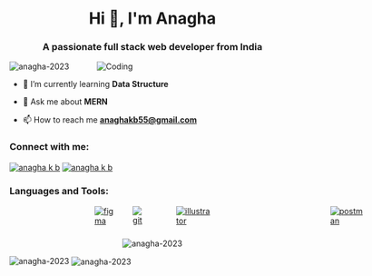 <h1 align="center">Hi 👋, I'm Anagha</h1>
<h3 align="center">A passionate full stack web developer from India</h3>

<img align="right" alt="Coding" width="350" src="https://i.pinimg.com/originals/e7/26/c7/e726c74ac081eed50feee1433d12c998.gif">


<p align="left"> <img src="https://komarev.com/ghpvc/?username=anagha-2023&label=Profile%20views&color=0e75b6&style=flat" alt="anagha-2023" /> </p>

- 🌱 I’m currently learning **Data Structure**

- 💬 Ask me about **MERN**

- 📫 How to reach me **anaghakb55@gmail.com**

<h3 align="left">Connect with me:</h3>
<p align="left">
<a href="https://www.linkedin.com/in/anagha-k-b-312825293/" target="blank"><img align="center" src="https://raw.githubusercontent.com/rahuldkjain/github-profile-readme-generator/master/src/images/icons/Social/linked-in-alt.svg" alt="anagha k b" height="30" width="40" /></a>
<a href="https://leetcode.com/anaghaammus555/" target="blank"><img align="center" src="https://raw.githubusercontent.com/rahuldkjain/github-profile-readme-generator/master/src/images/icons/Social/leet-code.svg" alt="anagha k b" height="30" width="40" /></a>
</p>

<h3 align="left">Languages and Tools:</h3>
<p align="left" style="display: flex; justify-content: space-between;">
        <a href="https://aws.amazon.com" target="_blank" rel="noreferrer" style="margin-right: 30px;"><img src="https://raw.githubusercontent.com/devicons/devicon/master/icons/amazonwebservices/amazonwebservices-original-wordmark.svg" alt="aws" width="40" height="40"/></a>
        <a href="https://getbootstrap.com" target="_blank" rel="noreferrer" style="margin-right: 30px;"><img src="https://raw.githubusercontent.com/devicons/devicon/master/icons/bootstrap/bootstrap-plain-wordmark.svg" alt="bootstrap" width="40" height="40"/></a>
        <a href="https://www.cprogramming.com/" target="_blank" rel="noreferrer" style="margin-right: 30px;"><img src="https://raw.githubusercontent.com/devicons/devicon/master/icons/c/c-original.svg" alt="c" width="40" height="40"/></a>
        <a href="https://www.w3schools.com/css/" target="_blank" rel="noreferrer" style="margin-right: 30px;"><img src="https://raw.githubusercontent.com/devicons/devicon/master/icons/css3/css3-original-wordmark.svg" alt="css3" width="40" height="40"/></a>
        <a href="https://expressjs.com" target="_blank" rel="noreferrer" style="margin-right: 30px;"><img src="https://raw.githubusercontent.com/devicons/devicon/master/icons/express/express-original-wordmark.svg" alt="express" width="40" height="40"/></a>
        <a href="https://www.figma.com/" target="_blank" rel="noreferrer" style="margin-right: 30px;"><img src="https://www.vectorlogo.zone/logos/figma/figma-icon.svg" alt="figma" width="40" height="40"/></a>
        <a href="https://git-scm.com/" target="_blank" rel="noreferrer" style="margin-right: 30px;"><img src="https://www.vectorlogo.zone/logos/git-scm/git-scm-icon.svg" alt="git" width="40" height="40"/></a>
        <a href="https://www.w3.org/html/" target="_blank" rel="noreferrer" style="margin-right: 30px;"><img src="https://raw.githubusercontent.com/devicons/devicon/master/icons/html5/html5-original-wordmark.svg" alt="html5" width="40" height="40"/></a>
        <a href="https://www.adobe.com/in/products/illustrator.html" target="_blank" rel="noreferrer" style="margin-right: 30px;"><img src="https://www.vectorlogo.zone/logos/adobe_illustrator/adobe_illustrator-icon.svg" alt="illustrator" width="40" height="40"/></a>
        <a href="https://www.java.com" target="_blank" rel="noreferrer" style="margin-right: 30px;"><img src="https://raw.githubusercontent.com/devicons/devicon/master/icons/java/java-original.svg" alt="java" width="40" height="40"/></a>
        <a href="https://developer.mozilla.org/en-US/docs/Web/JavaScript" target="_blank" rel="noreferrer" style="margin-right: 30px;"><img src="https://raw.githubusercontent.com/devicons/devicon/master/icons/javascript/javascript-original.svg" alt="javascript" width="40" height="40"/></a>
        <a href="https://www.mongodb.com/" target="_blank" rel="noreferrer" style="margin-right: 30px;"><img src="https://raw.githubusercontent.com/devicons/devicon/master/icons/mongodb/mongodb-original-wordmark.svg" alt="mongodb" width="40" height="40"/></a>
        <a href="https://www.nginx.com" target="_blank" rel="noreferrer" style="margin-right: 30px;"><img src="https://raw.githubusercontent.com/devicons/devicon/master/icons/nginx/nginx-original.svg" alt="nginx" width="40" height="40"/></a>
        <a href="https://nodejs.org" target="_blank" rel="noreferrer" style="margin-right: 30px;"><img src="https://raw.githubusercontent.com/devicons/devicon/master/icons/nodejs/nodejs-original-wordmark.svg" alt="nodejs" width="40" height="40"/></a>
        <a href="https://www.photoshop.com/en" target="_blank" rel="noreferrer" style="margin-right: 30px;"><img src="https://raw.githubusercontent.com/devicons/devicon/master/icons/photoshop/photoshop-line.svg" alt="photoshop" width="40" height="40"/></a>
        <a href="https://postman.com" target="_blank" rel="noreferrer" style="margin-right: 30px;"><img src="https://www.vectorlogo.zone/logos/getpostman/getpostman-icon.svg" alt="postman" width="40" height="40"/></a>
        <a href="https://reactjs.org/" target="_blank" rel="noreferrer"><img src="https://raw.githubusercontent.com/devicons/devicon/master/icons/react/react-original-wordmark.svg" alt="react" width="40" height="40"/></a>
    </p>

<div style="text-align: center;">
    <p style="display: block; margin-left: auto; margin-right: auto;"><img src="https://github-readme-streak-stats.herokuapp.com/?user=anagha-2023&" alt="anagha-2023" /></p>
</div>


<p><img align="left" src="https://github-readme-stats.vercel.app/api/top-langs?username=anagha-2023&show_icons=true&locale=en&layout=compact" alt="anagha-2023" /></p>

<p>&nbsp;<img align="center" src="https://github-readme-stats.vercel.app/api?username=anagha-2023&show_icons=true&locale=en" alt="anagha-2023" /></p>



